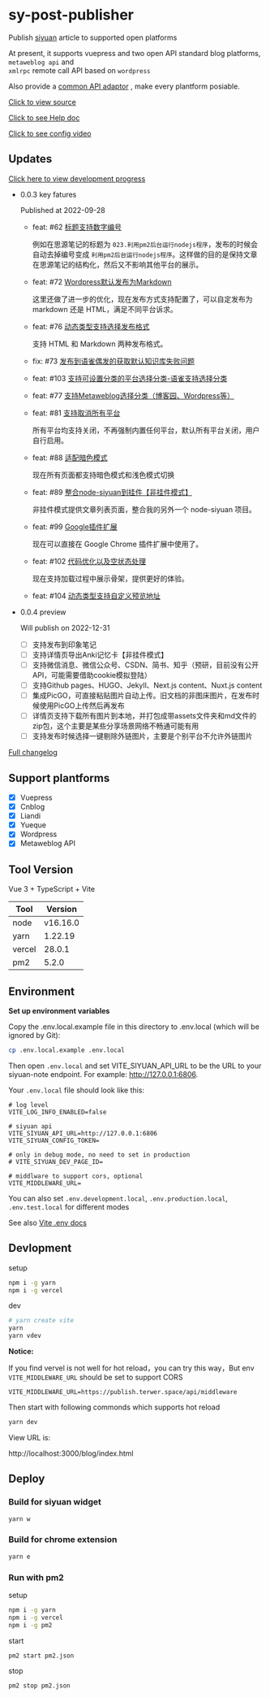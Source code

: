 # sy-post-publisher

Publish [siyuan](https://github.com/siyuan-note/siyuan) article to supported open platforms

At present, it supports vuepress and two open API standard blog platforms, `metaweblog api` and  
`xmlrpc` remote call API based on <code>wordpress</code>

Also provide a [common API adaptor](https://github.com/terwer/src-sy-post-publisher/blob/main/src/lib/api.ts) , make
every plantform posiable.

[Click to view source](https://github.com/terwer/src-sy-post-publisher)

[Click to see Help doc](https://mp.terwer.space/post/readme-1j4ltp.html)

[Click to see config video](https://mp.terwer.space/post/configure-entry-video-brpm9.html)

## Updates

[Click here to view development progress](https://github.com/users/terwer/projects/1/views/1)

* 0.0.3 key fatures

  Published at 2022-09-28

    * feat: #62 [标题支持数字编号](https://github.com/terwer/src-sy-post-publisher/pull/62)

      例如在思源笔记的标题为 `023.利用pm2后台运行nodejs程序`，发布的时候会自动去掉编号变成 `利用pm2后台运行nodejs程序`。这样做的目的是保持文章在思源笔记的结构化，然后又不影响其他平台的展示。
    * feat: #72 [Wordpress默认发布为Markdown](https://github.com/terwer/src-sy-post-publisher/pull/72)

      这里还做了进一步的优化，现在发布方式支持配置了，可以自定发布为 markdown 还是 HTML，满足不同平台诉求。
    * feat: #76 [动态类型支持选择发布格式](https://github.com/terwer/src-sy-post-publisher/pull/76)

      支持 HTML 和 Markdown 两种发布格式。
    * fix: #73 [发布到语雀偶发的获取默认知识库失败问题](https://github.com/terwer/src-sy-post-publisher/pull/73)
    * feat: #103 [支持可设置分类的平台选择分类-语雀支持选择分类](https://github.com/terwer/src-sy-post-publisher/pull/103)
    * feat: #77 [支持Metaweblog选择分类（博客园、Wordpress等）](https://github.com/terwer/src-sy-post-publisher/pull/77)
    * feat: #81 [支持取消所有平台](https://github.com/terwer/src-sy-post-publisher/pull/81)

      所有平台均支持关闭，不再强制内置任何平台，默认所有平台关闭，用户自行启用。
    * feat: #88 [适配暗色模式](https://github.com/terwer/src-sy-post-publisher/pull/88)​

      现在所有页面都支持暗色模式和浅色模式切换
    * feat: #89 [整合node-siyuan到挂件【非挂件模式】](https://github.com/terwer/src-sy-post-publisher/pull/89)​

      非挂件模式提供文章列表页面，整合我的另外一个 node-siyuan 项目。
    * feat: #99 [Google插件扩展](https://github.com/terwer/src-sy-post-publisher/pull/99)​

      现在可以直接在 Google Chrome 插件扩展中使用了。
    * feat: #102 [代码优化以及空状态处理](https://github.com/terwer/src-sy-post-publisher/pull/102)​

      现在支持加载过程中展示骨架，提供更好的体验。
    * feat: #104 [动态类型支持自定义预览地址](https://github.com/terwer/src-sy-post-publisher/pull/104)​

* 0.0.4 preview

  Will publish on 2022-12-31

    * [ ] 支持发布到印象笔记
    * [ ] 支持详情页导出Anki记忆卡【非挂件模式】
    * [ ] 支持微信消息、微信公众号、CSDN、简书、知乎（预研，目前没有公开API，可能需要借助cookie模拟登陆）
    * [ ] 支持Github pages、HUGO、Jekyll、Next.js content、Nuxt.js content
    * [ ] 集成PicGO，可直接粘贴图片自动上传。旧文档的非图床图片，在发布时候使用PicGO上传然后再发布
    * [ ] 详情页支持下载所有图片到本地，并打包成带assets文件夹和md文件的zip包，这个主要是某些分享场景网络不畅通可能有用
    * [ ] 支持发布时候选择一键剔除外链图片，主要是个别平台不允许外链图片

[Full changelog](Changelog-en_US.md)

## Support plantforms

* [X] Vuepress
* [X] Cnblog
* [X] Liandi
* [X] Yueque
* [X] Wordpress
* [X] Metaweblog API

## Tool Version

Vue 3 + TypeScript + Vite

|Tool|Version|
| ------| --------|
|node|v16.16.0|
|yarn|1.22.19|
|vercel|28.0.1|
|pm2|5.2.0|

## Environment

**Set up environment variables**

Copy the .env.local.example file in this directory to .env.local (which will be ignored by Git):

```bash
cp .env.local.example .env.local
```

Then open `.env.local` and set VITE_SIYUAN_API_URL to be the URL to your siyuan-note endpoint. For
example: http://127.0.0.1:6806.

Your `.env.local` file should look like this:

```properties
# log level
VITE_LOG_INFO_ENABLED=false

# siyuan api
VITE_SIYUAN_API_URL=http://127.0.0.1:6806
VITE_SIYUAN_CONFIG_TOKEN=

# only in debug mode, no need to set in production
# VITE_SIYUAN_DEV_PAGE_ID=

# middlware to support cors, optional
VITE_MIDDLEWARE_URL=
```

You can also set `.env.development.local`, `.env.production.local`, `.env.test.local` for different modes

See also [Vite .env docs](https://cn.vitejs.dev/guide/env-and-mode.html#env-files)

## Devlopment

setup

```bash
npm i -g yarn
npm i -g vercel
```

dev

```bash
# yarn create vite
yarn
yarn vdev
```

**Notice:**

If you find vervel is not well for hot reload，you can try this way，But env `VITE_MIDDLEWARE_URL` should be set to support CORS

```properties
VITE_MIDDLEWARE_URL=https://publish.terwer.space/api/middleware
```

Then start with following commonds which supports hot reload

```bash
yarn dev
```

View URL is:

http://localhost:3000/blog/index.html

## Deploy

### Build for siyuan widget

```bash
yarn w
```

### Build for chrome extension

```bash
yarn e
```

### Run with pm2

setup

```bash
npm i -g yarn
npm i -g vercel
npm i -g pm2
```

start

```bash
pm2 start pm2.json
```

stop

```bash
pm2 stop pm2.json
```